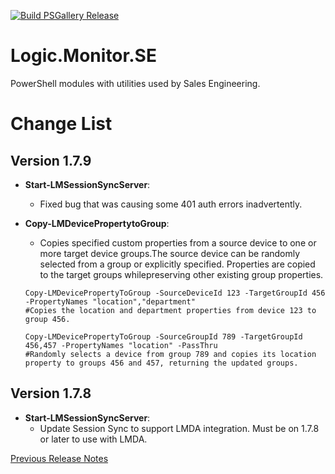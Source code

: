 [![Build PSGallery Release](https://github.com/stevevillardi/Logic.Monitor.SE/actions/workflows/main.yml/badge.svg)](https://github.com/stevevillardi/Logic.Monitor.SE/actions/workflows/main.yml)

# Logic.Monitor.SE
PowerShell modules with utilities used by Sales Engineering.

# Change List

## Version 1.7.9
- **Start-LMSessionSyncServer**:
  - Fixed bug that was causing some 401 auth errors inadvertently.

- **Copy-LMDevicePropertytoGroup**:
  - Copies specified custom properties from a source device to one or more target device groups.The source device can be randomly selected from a group or explicitly specified. Properties are copied to the target groups whilepreserving other existing group properties.

  ```
  Copy-LMDevicePropertyToGroup -SourceDeviceId 123 -TargetGroupId 456 -PropertyNames "location","department"
  #Copies the location and department properties from device 123 to group 456.

  Copy-LMDevicePropertyToGroup -SourceGroupId 789 -TargetGroupId 456,457 -PropertyNames "location" -PassThru
  #Randomly selects a device from group 789 and copies its location property to groups 456 and 457, returning the updated groups.
  ```

## Version 1.7.8
- **Start-LMSessionSyncServer**:
  - Update Session Sync to support LMDA integration. Must be on 1.7.8 or later to use with LMDA.

[Previous Release Notes](RELEASENOTES.md)
